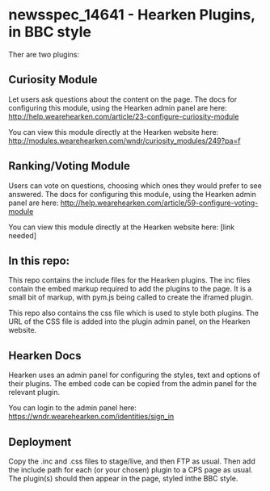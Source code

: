 # newsspec_14641 - Hearken Plugins, in BBC style

Ther are two plugins:

## Curiosity Module

Let users ask questions about the content on the page.
The docs for configuring this module, using the Hearken admin panel are here: http://help.wearehearken.com/article/23-configure-curiosity-module

You can view this module directly at the Hearken website here: http://modules.wearehearken.com/wndr/curiosity_modules/249?pa=f

## Ranking/Voting Module

Users can vote on questions, choosing which ones they would prefer to see answered.
The docs for configuring this module, using the Hearken admin panel are here: http://help.wearehearken.com/article/59-configure-voting-module

You can view this module directly at the Hearken website here: [link needed]

## In this repo:

This repo contains the include files for the Hearken plugins. 
The inc files contain the embed markup required to add the plugins to the page. 
It is a small bit of markup, with pym.js being called to create the iframed plugin.

This repo also contains the css file which is used to style both plugins.
The URL of the CSS file is added into the plugin admin panel, on the Hearken website.

## Hearken Docs

Hearken uses an admin panel for configuring the styles, text and options of their plugins. 
The embed code can be copied from the admin panel for the relevant plugin.

You can login to the admin panel here: https://wndr.wearehearken.com/identities/sign_in

## Deployment

Copy the .inc and .css files to stage/live, and then FTP as usual. 
Then add the include path for each (or your chosen) plugin to a CPS page as usual.
The plugin(s) should then appear in the page, styled inthe BBC style.
